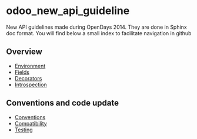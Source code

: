 odoo_new_api_guideline
======================

New API guidelines made during OpenDays 2014. They are done in Sphinx doc format.
You will find below a small index to facilitate navigation in github



Overview
--------

   * [Environment](source/environment.rst)
   * [Fields](source/environment.rst)
   * [Decorators](source/decorator.rst)
   * [Introspection](source/introspection.rst)  


Conventions and code update  
---------------------------
  
   * [Conventions](source/conventions.rst)
   * [Compatibility](source/compatibility.rst)
   * [Testing](source/test.rst)      
